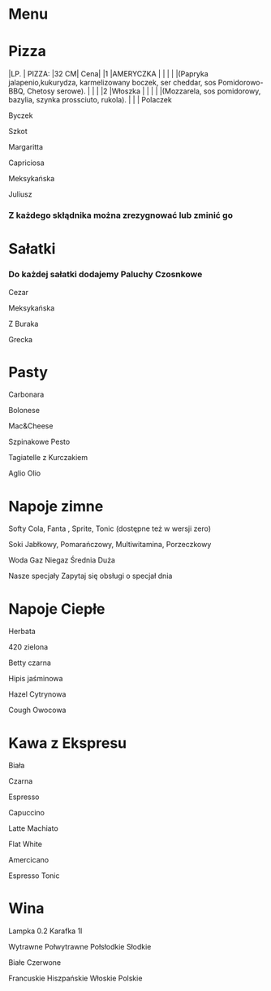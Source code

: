 # Menu 


# Pizza

|LP.  | PIZZA:                                                                                                 |32 CM| Cena|
|1    |AMERYCZKA                                                                                               |     |    |
|     |(Papryka  jalapenio,kukurydza, karmelizowany boczek, ser cheddar, sos Pomidorowo-BBQ, Chetosy serowe).  |     |    |
|2    |Włoszka                                                                                                 |     |    |
|     |(Mozzarela, sos pomidorowy, bazylia, szynka prossciuto, rukola).                                        |     |    |
Polaczek

Byczek

Szkot

Margaritta

Capriciosa

Meksykańska

Juliusz

### Z każdego skłądnika można zrezygnować lub zminić go 



# Sałatki
### Do każdej sałatki dodajemy Paluchy Czosnkowe

Cezar 

Meksykańska

Z Buraka

Grecka 


# Pasty 

Carbonara

Bolonese

Mac&Cheese

Szpinakowe Pesto

Tagiatelle z Kurczakiem 

Aglio Olio



# Napoje zimne 

Softy
Cola, Fanta , Sprite, Tonic 
(dostępne też w wersji zero)

Soki 
Jabłkowy, Pomarańczowy, Multiwitamina, Porzeczkowy

Woda
Gaz Niegaz
Średnia Duża

Nasze specjały
  Zapytaj się obsługi o specjał dnia 
  
  
  # Napoje Ciepłe 
  
  Herbata
  
  420
    zielona
    
Betty
  czarna
  
Hipis
  jaśminowa
  
Hazel 
  Cytrynowa
  
Cough
  Owocowa
  
# Kawa z Ekspresu
Biała

Czarna

Espresso

Capuccino

Latte Machiato

Flat White

Amercicano

Espresso Tonic



# Wina 

Lampka 0.2    Karafka 1l

Wytrawne Połwytrawne Połsłodkie Słodkie 

Białe Czerwone 

Francuskie Hiszpańskie Włoskie Polskie 


